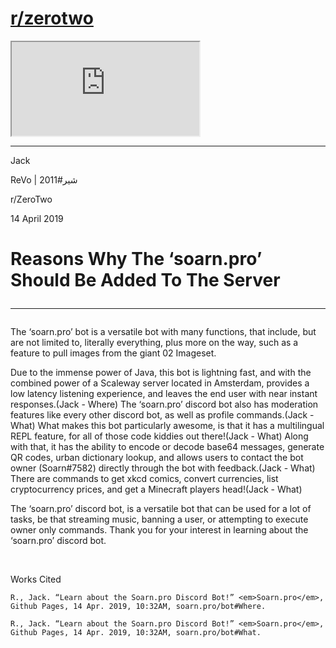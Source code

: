 # [r/zerotwo](https://reddit.com/r/zerotwo)

<style>
.responsive-wrap iframe{ max-width: 100%;}
</style>
<div class="responsive-wrap">
<!-- this is the embed code provided by Google -->
    <iframe src="https://docs.google.com/document/d/e/2PACX-1vTHQTJjIkOLykd_eWeb1HyRp4vQzK7SSWdVTzXm-xMgvHcXY474-TxoKrZ6eyrDzjoNjuxVwyQAVeW6/pub?embedded=true"></iframe>
<!-- Google embed ends -->
</div>

---

<html> 
   <body>
<p>
Jack
</p>
<p>
ReVo | شیر#2011
</p>
<p>
r/ZeroTwo
</p>
<p>
14 April 2019
</p>
<h1>Reasons Why The ‘soarn.pro’ Should Be Added To The Server
<hr></h1>


<p>
The ‘soarn.pro’ bot is a versatile bot with many functions, that include, but are not limited to, literally everything, plus more on the way, such as a feature to pull images from the giant 02 Imageset.  
</p>
<p>
Due to the immense power of Java, this bot is lightning fast, and with the combined power of a Scaleway server located in Amsterdam, provides a low latency listening experience, and leaves the end user with near instant responses.(Jack - Where)  The ‘soarn.pro’ discord bot also has moderation features like every other discord bot, as well as profile commands.(Jack - What)  What makes this bot particularly awesome, is that it has a multilingual REPL feature, for all of those code kiddies out there!(Jack - What)  Along with that, it has the ability to encode or decode base64 messages, generate QR codes, urban dictionary lookup, and allows users to contact the bot owner (Soarn#7582) directly through the bot with feedback.(Jack - What)  There are commands to get xkcd comics, convert currencies, list cryptocurrency prices, and get a Minecraft players head!(Jack - What)<br>

</p>
<p>
	The ‘soarn.pro’ discord bot, is a versatile bot that can be used for a lot of tasks, be that streaming music,  banning a user, or attempting to execute owner only commands.  Thank you for your interest in learning about the ‘soarn.pro’ discord bot.
</p>
<p>
<br>

</p>
<p>
Works Cited
</p>
<p>

    R., Jack. “Learn about the Soarn.pro Discord Bot!” <em>Soarn.pro</em>, Github Pages, 14 Apr. 2019, 10:32AM, soarn.pro/bot#Where.
</p>
<p>

    R., Jack. “Learn about the Soarn.pro Discord Bot!” <em>Soarn.pro</em>, Github Pages, 14 Apr. 2019, 10:32AM, soarn.pro/bot#What.
</p>
  </body>
</html>
